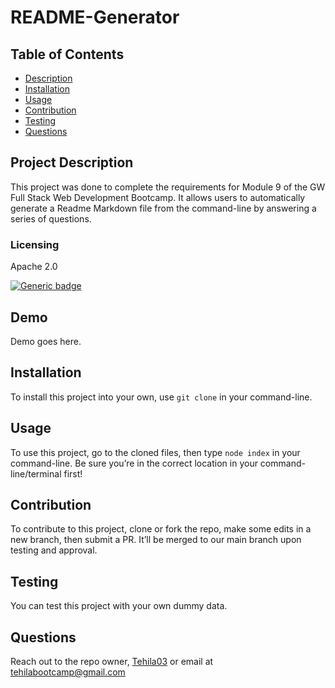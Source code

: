 # README-Generator



  ## Table of Contents
  - [Description](#project-description)
  - [Installation](#installation)
  - [Usage](#usage)
  - [Contribution](#contribution)
  - [Testing](#testing)
  - [Questions](#questions)


  ## Project Description
  This project was done to complete the requirements for Module 9 of the GW Full Stack Web Development Bootcamp. It allows users to automatically generate a Readme Markdown file from the command-line by answering a series of questions.
  

  ### Licensing 
  Apache 2.0
  
  [![Generic badge](https://img.shields.io/badge/License-Apache&ensp;2.0-green.svg)](https://choosealicense.com/licenses/apache-2.0/.)
  
   
  
  
  ## Demo 
  Demo goes here.


  ## Installation 
  To install this project into your own, use `git clone` in your command-line.


  ## Usage 
  To use this project, go to the cloned files, then type `node index` in your command-line. Be sure you’re in the correct location in your command-line/terminal first!


  ## Contribution
  To contribute to this project, clone or fork the repo, make some edits in a new branch, then submit a PR. It’ll be merged to our main branch upon testing and approval.


  ## Testing
  You can test this project with your own dummy data.


  ## Questions
  Reach out to the repo owner, [Tehila03](https://github.com/Tehila03) or email at tehilabootcamp@gmail.com
  
